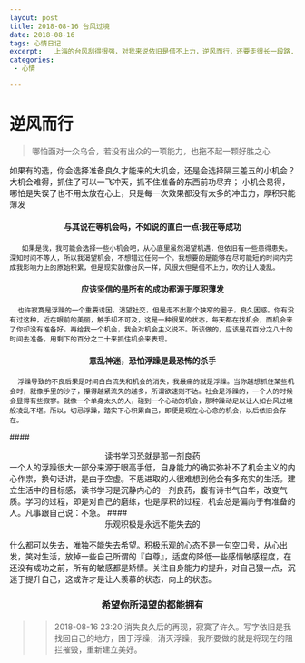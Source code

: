 ```yaml
---
layout: post
title: 2018-08-16 台风过境  
date: 2018-08-16
tags: 心情日记
excerpt:   上海的台风刮得很强，对我来说依旧是借不上力，逆风而行，还要走很长一段路......
categories:
 - 心情  

---  
```


# 逆风而行
  
> 哪怕面对一众乌合，若没有出众的一项能力，也拖不起一颗好胜之心    

如果有的选，你会选择准备良久才能来的大机会，还是会选择隔三差五的小机会？
大机会难得，抓住了可以一飞冲天，抓不住准备的东西前功尽弃；
小机会易得，哪怕是失误了也不用太放在心上，只是每一次效果都没有太多的冲击力，厚积只能薄发  

#### <center>与其说在等机会吗，不如说的直白一点:我在等成功</center>
       如果是我，我可能会选择一些小机会吧，从心底里虽然渴望机遇，但依旧有一些患得患失。深知时间不等人，所以我渴望机会，不想错过任何一个。我想要的是能够在尽可能短的时间内完成我影响力上的原始积累，但是现实就像台风一样，风很大但是借不上力，吹的让人凌乱。  
#### <center>应该坚信的是所有的成功都源于厚积薄发</center> 
      也许寂寞是浮躁的一个重要诱因，渴望社交，但是走不出那个狭窄的圈子，良久困惑。你有没有过这种，近在眼前的美丽，触手却不可及，这是一种很累的状态，每天都在找机会，而机会来了你却没有准备好。再给我一个机会，我会对机会主义说不。所该做的，应该是花百分之八十的时间去准备，用剩下的百分之二十来抓住机会来表现。
#### <center>意乱神迷，恐怕浮躁是最恐怖的杀手</center>
      浮躁导致的不良后果是时间白白流失和机会的消失，我最痛的就是浮躁。当你越想抓住某些机会时，就像手里的沙子，攥得越紧流失的越多，所谓欲速则不达。社会是浮躁的，一个人的时候会显得有些寂寥。就像一个单身太久的人，碰到一个心动的机会，那种躁动足以让人如台风过境般凌乱不堪。所以，切忌浮躁，踏实下心积累自己，即便是现在心心念的机会，以后依旧会存在。
####<center>读书学习恐就是那一剂良药</center>
      一个人的浮躁很大一部分来源于眼高手低，自身能力的确实弥补不了机会主义的内心作祟，换句话讲，是由于空虚。不思进取的人很难想到他会有多充实的生活。建立生活中的目标感，读书学习是沉静内心的一剂良药，腹有诗书气自华，改变气质。学习的过程，即是对自己的磨练，也是厚积的过程，机会总是偏向于有准备的人。凡事跟自己说：不急。
####<center>乐观积极是永远不能失去的</center>  
      什么都可以失去，唯独不能失去希望。积极乐观的心态不是一句空口号，从心出发，笑对生活，放掉一些自己所谓的『自尊』，适度的降低一些感情敏感程度，在还没有成功之前，所有的敏感都是矫情。关注自身能力的提升，对自己狠一点，沉迷于提升自己，这或许才是让人羡慕的状态，向上的状态。
### <center>希望你所渴望的都能拥有</center>   

> > 2018-08-16 23:20 消失良久后的再现，寂寞了许久。写字依旧是我找回自己的地方，困于浮躁，消灭浮躁，我所要做的就是将现在的阻拦摧毁，重新建立美好。
      
